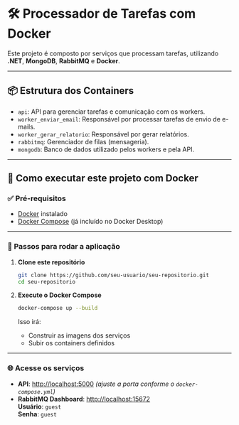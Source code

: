 # 🛠️ Processador de Tarefas com Docker

Este projeto é composto por serviços que processam tarefas, utilizando **.NET**, **MongoDB**, **RabbitMQ** e **Docker**.

---

## 📦 Estrutura dos Containers

- `api`: API para gerenciar tarefas e comunicação com os workers.
- `worker_enviar_email`: Responsável por processar tarefas de envio de e-mails.
- `worker_gerar_relatorio`: Responsável por gerar relatórios.
- `rabbitmq`: Gerenciador de filas (mensageria).
- `mongodb`: Banco de dados utilizado pelos workers e pela API.

---

## 🚀 Como executar este projeto com Docker

### ✅ Pré-requisitos

- [Docker](https://www.docker.com/get-started) instalado
- [Docker Compose](https://docs.docker.com/compose/install/) (já incluído no Docker Desktop)

---

### 🔧 Passos para rodar a aplicação

1. **Clone este repositório**
   ```bash
   git clone https://github.com/seu-usuario/seu-repositorio.git
   cd seu-repositorio
   ```

2. **Execute o Docker Compose**

   ```bash
   docker-compose up --build
   ```

   Isso irá:

   - Construir as imagens dos serviços  
   - Subir os containers definidos  

---

### 🌐 Acesse os serviços

  - **API**: [http://localhost:5000](http://localhost:5000) *(ajuste a porta conforme o `docker-compose.yml`)*
  - **RabbitMQ Dashboard**: [http://localhost:15672](http://localhost:15672)  
     **Usuário**: `guest`  
     **Senha**: `guest`
